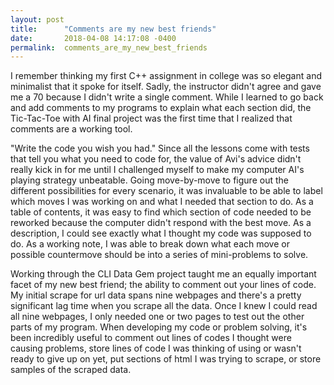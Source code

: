 ```yaml
---
layout: post
title:      "Comments are my new best friends"
date:       2018-04-08 14:17:08 -0400
permalink:  comments_are_my_new_best_friends
---
```


I remember thinking my first C++ assignment in college was so elegant and minimalist that it spoke for itself. Sadly, the instructor didn't agree and gave me a 70 because I didn't write a single comment. While I learned to go back and add comments to my programs to explain what each section did, the Tic-Tac-Toe with AI final project was the first time that I realized that comments are a working tool. 

"Write the code you wish you had." Since all the lessons come with tests that tell you what you need to code for, the value of Avi's advice didn't really kick in for me until I challenged myself to make my computer AI's playing strategy unbeatable. Going move-by-move to figure out the different possibilities for every scenario, it was invaluable to be able to label which moves I was working on and what I needed that section to do. As a table of contents, it was easy to find which section of code needed to be reworked because the computer didn't respond with the best move. As a description, I could see exactly what I thought my code was supposed to do. As a working note, I was able to break down what each move or possible countermove should be into a series of mini-problems to solve. 

Working through the CLI Data Gem project taught me an equally important facet of my new best friend; the ability to comment out your lines of code. My initial scrape for url data spans nine webpages and there's a pretty significant lag time when you scrape all the data. Once I knew I could read all nine webpages, I only needed one or two pages to test out the other parts of my program. When developing my code or problem solving, it's been incredibly useful to comment out lines of codes I thought were causing problems, store lines of code I was thinking of using or wasn't ready to give up on yet, put sections of html I was trying to scrape, or store samples of the scraped data.


